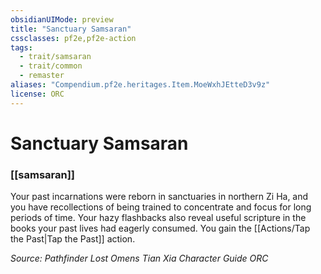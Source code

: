 ```yaml
---
obsidianUIMode: preview
title: "Sanctuary Samsaran"
cssclasses: pf2e,pf2e-action
tags:
  - trait/samsaran
  - trait/common
  - remaster
aliases: "Compendium.pf2e.heritages.Item.MoeWxhJEtteD3v9z"
license: ORC
---
```

# Sanctuary Samsaran

### [[samsaran]]






Your past incarnations were reborn in sanctuaries in northern Zi Ha, and you have recollections of being trained to concentrate and focus for long periods of time. Your hazy flashbacks also reveal useful scripture in the books your past lives had eagerly consumed. You gain the [[Actions/Tap the Past|Tap the Past]] action.

*Source: Pathfinder Lost Omens Tian Xia Character Guide*
*ORC*